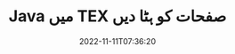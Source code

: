 ---
############################# Static ############################
layout: "auto-gen-merger"
date: 2022-11-11T07:36:20
draft: false
otherformats: vsdx vssm vssx vstm vstx vsx vtx xlam xls xlsb xlsm xlsx xlt xltm xltx xps

############################# Head ############################
head_title: "Java میں TEX صفحات کو ہٹا دیں"
head_description: "دستاویزات کے انضمام API کا استعمال کرتے ہوئے صفحات کی ترتیب کو الٹ کر Java میں TEX فائل سے ایک صفحہ یا صفحات کے مجموعہ کو ہٹا دیں یا حذف کریں۔"

############################# Header ############################
title: "Java میں TEX صفحات کو ہٹا دیں"
description: "TEX صفحات کو ہٹا دیں جن میں Java کوڈ کی چند سطریں ہیں۔"
bg_image: "https://cms.admin.containerize.com/templates/aspose/App_Themes/V3/images/bg/header1.png"
bg_overlay: false
button:
    enable: true
    icon: "fas fa-arrow-down"
    label: "مفت ٹرائل ڈاؤن لوڈ کریں۔"
    link: "https://downloads.groupdocs.com/merger/java"

############################# SubMenu ############################
submenu:
    enable: true

    left:
        img_alt: "GroupDocs.Merger for Java"
        image: "https://cms.admin.containerize.com/templates/groupdocs/images/product-logos/90x90-noborder/groupdocs-merger-java.png"
        product: "GroupDocs.Merger"
        platform: "Java"

    middle:
        button:

            # button loop
            - link: "https://apireference.groupdocs.com/merger/java"
              text: "API حوالہ"

            # button loop
            - link: "https://github.com/groupdocs-merger"
              text: "کوڈ کی مثالیں۔"

            # button loop
            - link: "https://products.groupdocs.app/merger/family"
              text: "لائیو ڈیمو"

            # button loop
            - link: "https://purchase.groupdocs.com/pricing/merger/java"
              text: "قیمتوں کا تعین"

    right:
        link_download: "https://downloads.groupdocs.com/merger"
        link_learn: "https://docs.groupdocs.com/merger/java"
        link_buy: "https://purchase.groupdocs.com"

############################# About ############################
about:
    enable: true
    title: "GroupDocs.Merger for Java API کے بارے میں"
    content: |
        [GroupDocs.Merger for Java](/ur/merger/java/) PDF، Microsoft Office (Word, Excel, PowerPoint) سمیت دستاویزات کے فارمیٹس کی ایک وسیع رینج کے درمیان محفوظ طریقے سے ضم اور تقسیم کرنے کا ایک آسان حل پیش کرتا ہے۔ ، OneNote)، OpenDocument، HTML، تصاویر اور بہت سے دوسرے Java ایپلیکیشنز کے اندر۔ کوڈ کی صرف چند سطریں جوڑ کر، دستاویزات کے کئی آپریشنز انجام دیں جیسے کہ منتقل، ہٹانا، گھمانا، تبادلہ کرنا، نکالنا یا دستاویزات کے اندر موجود صفحات کا رخ تبدیل کرنا۔ دستاویزات کو ضم کرنے والا API صفحہ پر دستاویز کے ڈھانچے، فارمیٹنگ اور مواد کا تجزیہ کرنے کے لیے دستاویز کے صفحات کو بطور تصویر دیکھنے کی حمایت کرتا ہے۔
        
        GroupDocs.Merger API کارپوریٹ حل کے لیے ایک صحیح انتخاب ہے جس کے لیے فائل صفحہ ہٹانے کی خصوصیات کی ضرورت ہے۔ یہ APIs تمام بڑے آپریٹنگ سسٹمز اور پلیٹ فارمز بشمول J2SE 7.0 (1.7), J2SE 8.0 (1.8), Java 10 پر اچھی طرح سے تعاون یافتہ ہیں۔

############################# Steps ############################
steps:
    enable: true
    title_left: "Java میں TEX فائل صفحات کو ہٹائیں"
    content_left: |
        [GroupDocs.Merger for Java](/ur/merger/java/) Java ڈویلپرز کے لیے ایک TEX کے اندر ایک یا متعدد مخصوص صفحات کو حذف کرنا آسان بناتا ہے۔ چند آسان اقدامات کو لاگو کرکے فائل کریں۔
        
        * ہٹانے کے لیے صفحہ نمبرز کے ساتھ **RemoveOptions** کو شروع کریں۔
        * **انضمام** کی نئی مثال بنائیں اور ماخذ دستاویز کا راستہ بطور کنسٹرکٹر پیرامیٹر پاس کریں۔
        * **RemovePages** کو کال کریں اور **RemoveOptions** آبجیکٹ پاس کریں۔
        * **محفوظ کریں** کو کال کریں اور نتیجے میں دستاویز کو محفوظ کرنے کے لیے فائل کا راستہ بتا دیں۔

    title_right: "سسٹم کے تقاضے"
    content_right: |
        GroupDocs.Merger for Java APIs تمام بڑے پلیٹ فارمز اور آپریٹنگ سسٹمز پر تعاون یافتہ ہیں۔ ذیل کے کوڈ پر عمل کرنے سے پہلے، براہ کرم یقینی بنائیں کہ آپ کے سسٹم پر درج ذیل شرائط انسٹال ہیں۔

        * آپریٹنگ سسٹمز: مائیکروسافٹ ونڈوز، لینکس، میک او ایس
        * ترقیاتی ماحول: NetBeans, IntelliJ IDEA, Eclipse
        * فریم ورکس: J2SE 7.0 (1.7), J2SE 8.0 (1.8), Java 10
        * GroupDocs.Merger for Java کا تازہ ترین ورژن [Maven](https://repository.groupdocs.com/webapp/#/artifacts/browse/tree/General/repo/com/groupdocs/groupdocs-merger) سے ڈاؤن لوڈ کریں۔
         
    code: |
     {{% merger/additional-styles %}}
     {{< merger/code-merger title="Java مثال کے کوڈ کا استعمال کرتے ہوئے TEX فائل کے صفحات کو کیسے ہٹایا جائے۔">}}

        ```java    
        // GroupDocs.Merger API کا استعمال کرتے ہوئے TEX فائل کے صفحات کو ہٹا دیں۔
        // منتخب صفحہ نمبروں کے ساتھ RemoveOptions کلاس شروع کریں۔
        RemoveOptions removeOptions = new RemoveOptions(new int[] { 3, 6 });

        // ان پٹ TEX دستاویز کے ساتھ فوری انضمام
        Merger merger = new Merger("input.tex");

        // RemovePages طریقہ کو کال کریں اور اس پر RemoveOptions اعتراض پاس کریں۔
        merger.removePages(removeOptions);
    
        // آؤٹ پٹ دستاویز کو بچانے کے لیے سیو میتھڈ کو کال کریں اور مطلوبہ فائل پاتھ پاس کریں۔
        merger.save("output.tex");
        ```
     {{< /merger/code-merger >}}

############################# Demos ############################
demos:
    enable: true
    title: "لائیو ڈیمو - آن لائن TEX صفحات کو ہٹا دیں۔"
    content: |
       [GroupDocs.Merger Live Demos](https://products.groupdocs.app/splitter/remove-pages/tex) ویب سائٹ پر جا کر ابھی TEX فائل کے صفحات کو ہٹا دیں۔
       لائیو ڈیمو کے درج ذیل فوائد ہیں۔
        
############################# About Formats ############################
about_formats:
    enable: true

############################# More Formats ############################
more_formats:
    enable: true
    title: "دیگر دستاویزی شکلوں سے صفحات کو ہٹا دیں۔"
    content: |
        فائل فارمیٹس اور امیجز کے لیے Java دستاویزات کا انضمام اور تقسیم API۔ کچھ مشہور فائل فارمیٹس کو ہٹا دیں جیسا کہ ذیل میں بتایا گیا ہے۔

############################# Back to top ###############################
back_to_top:
    enable: true
---